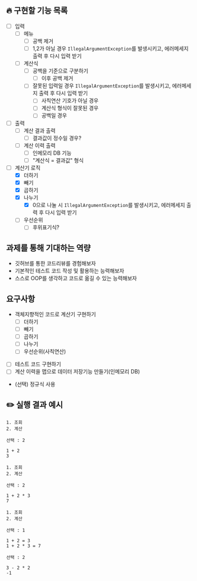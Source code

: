 ## 🔥 구현할 기능 목록

- [ ] 입력
    - [ ] 메뉴
        - [ ] 공백 제거
        - [ ] 1,2가 아닐 경우 `IllegalArgumentException`를 발생시키고, 에러메세지 출력 후 다시 입력 받기
    - [ ] 계산식
        - [ ] 공백을 기준으로 구분하기
            - [ ] 이후 공백 제거
        - [ ] 잘못된 입력일 경우 `IllegalArgumentException`를 발생시키고, 에러메세지 출력 후 다시 입력 받기
            - [ ] 사칙연산 기호가 아닐 경우
            - [ ] 계산식 형식이 잘못된 경우
            - [ ] 공백일 경우
- [ ] 출력
    - [ ] 계산 결과 출력
        - [ ] 결과값이 정수일 경우?
    - [ ] 계산 이력 출력
        - [ ] 인메모리 DB 기능
        - [ ] "계산식 = 결과값" 형식
- [ ] 계산기 로직
    - [x] 더하기
    - [x] 빼기
    - [x] 곱하기
    - [x] 나누기
        - [x] 0으로 나눌 시 `IllegalArgumentException`를 발생시키고, 에러메세지 출력 후 다시 입력 받기
    - [ ] 우선순위
        - [ ] 후위표기식?

## 과제를 통해 기대하는 역량

- 깃허브를 통한 코드리뷰를 경험해보자
- 기본적인 테스트 코드 작성 및 활용하는 능력해보자
- 스스로 OOP를 생각하고 코드로 옮길 수 있는 능력해보자

## 요구사항

- 객체지향적인 코드로 계산기 구현하기
    - [ ]  더하기
    - [ ]  빼기
    - [ ]  곱하기
    - [ ]  나누기
    - [ ]  우선순위(사칙연산)
- [ ]  테스트 코드 구현하기
- [ ]  계산 이력을 맵으로 데이터 저장기능 만들기(인메모리 DB)
- (선택) 정규식 사용

## ✏️ 실행 결과 예시

```
1. 조회
2. 계산

선택 : 2

1 + 2
3

1. 조회
2. 계산

선택 : 2

1 + 2 * 3
7

1. 조회
2. 계산

선택 : 1

1 + 2 = 3
1 + 2 * 3 = 7

선택 : 2

3 - 2 * 2
-1
```
